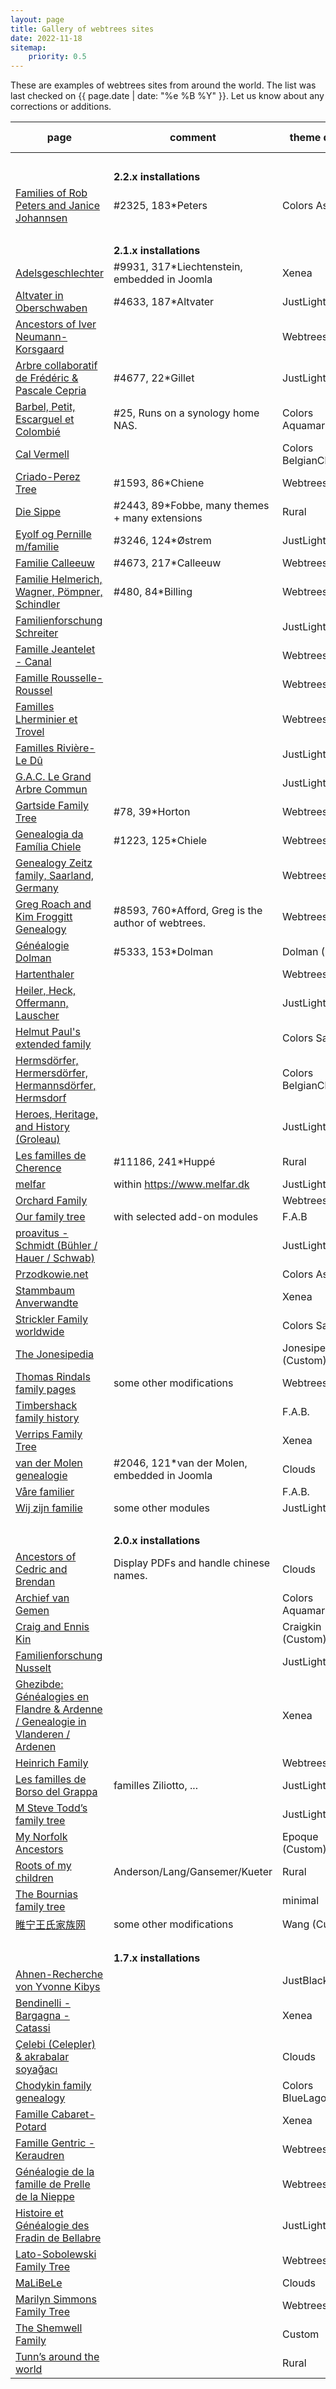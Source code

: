 ```yaml
---
layout: page
title: Gallery of webtrees sites
date: 2022-11-18
sitemap:
    priority: 0.5
---
```


These are examples of webtrees sites from around the world.  The list was last checked on
{{ page.date | date: "%e %B %Y" }}.  Let us know about any corrections or additions.

| page | comment | theme default | wt version | area (main) |
|---|---|---|---|---|
| &nbsp;|&nbsp;|&nbsp;|&nbsp;|&nbsp;|
| |<b>2.2.x installations</b>||||
| [Families of Rob Peters and Janice Johannsen](https://www.skatekey.net) |#2325, 183*Peters|Colors Ash|2.2.0-dev|nl, us|
| &nbsp;|&nbsp;|&nbsp;|&nbsp;|&nbsp;|
| |<b>2.1.x installations</b>||||
| [Adelsgeschlechter](https://www.verwandten.info/genealogien/familienbuecher) |#9931, 317*Liechtenstein, embedded in Joomla|Xenea|2.1.7|de|
| [Altvater in Oberschwaben](https://micha-a.info/micgen) |#4633, 187*Altvater|JustLight| 2.1.7 | de |
| [Ancestors of Iver Neumann-Korsgaard](https://iverneumann.no/webtrees) | |Webtrees|2.1.12|no|
| [Arbre collaboratif de Frédéric & Pascale Cepria](https://www.cepria.fr) |#4677, 22*Gillet|JustLight|2.1.12|fr, de|
| [Barbel, Petit, Escarguel et Colombié](https://barbel.synology.me/webtrees) |#25, Runs on a synology home NAS.|Colors Aquamarin|2.1.7|fr|
| [Cal Vermell](https://www.calvermell.cat/webtrees) ||Colors BelgianChocolate|2.1.7|cat|
| [Criado-Perez Tree](https://tree.criadoperez.com) |#1593, 86*Chiene|Webtrees|2.1.8|es, ..|
| [Die Sippe](https://freris.de) |#2443, 89*Fobbe, many themes + many extensions |Rural|2.1.12|de|
| [Eyolf og Pernille m/familie](http://oestrem.com/webtrees) |#3246, 124*Østrem|JustLight|2.1.12|no|
| [Familie Calleeuw](https://stamboom.calleeuw.be) |#4673, 217*Calleeuw|Webtrees|2.1.7|be|
| [Familie Helmerich, Wagner, Pömpner, Schindler](https://helmerich.family/) |#480, 84*Billing|Webtrees|2.1.12|de|
| [Familienforschung Schreiter](https://genealogie.schreiter.info) ||JustLight|2.1.7|de|
| [Famille Jeantelet - Canal](https://www.jeantelet.fr/webtrees) ||Webtrees|2.1.8|fr|
| [Famille Rousselle-Roussel](http://rousselle-roussel.fr) ||Webtrees|2.1.7|fr|
| [Familles Lherminier et Trovel](http://lherminier.fr/webtrees) ||Webtrees|2.1.12|fr|
| [Familles Rivière-Le Dû](https://gustine.eu/wt) ||JustLight|2.1.7|fr|
| [G.A.C. Le Grand Arbre Commun](https://wt.rauhut.eu) ||JustLight|2.1.12|fr, de, us|
| [Gartside Family Tree](https://gartside.net/webtrees) |#78, 39*Horton|Webtrees|2.1.6|us|
| [Genealogia da Família Chiele](https://www.chiele.net) |#1223, 125*Chiele|Webtrees|2.1.6|it|
| [Genealogy Zeitz family, Saarland, Germany](https://www.zeitzfamily.org/webtrees_2012) ||Webtrees|2.1.7|de|
| [Greg Roach and Kim Froggitt Genealogy](https://fisharebest.webtrees.net) |#8593, 760*Afford, Greg is the author of webtrees.|Webtrees|2.1.10|en|
| [Généalogie Dolman](https://www.dolman.fr) |#5333, 153*Dolman|Dolman (Custom)|2.1.7|fr, en|
| [Hartenthaler](https://ahnen.hartenthaler.eu) ||Webtrees|2.1.12|de|
| [Heiler, Heck, Offermann, Lauscher](https://www.heiler-ahnen.de) ||JustLight|2.1.12|de|
| [Helmut Paul's extended family](https://www.helmutpaul.at) ||Colors Sage|2.1.7|at|
| [Hermsdörfer, Hermersdörfer, Hermannsdörfer, Hermsdorf](https://hermsdoerfer.familyds.com/webtrees) ||Colors BelgianChocolate|2.1.12|de|
| [Heroes, Heritage, and History (Groleau)](https://unigen.us) ||JustLight|2.1.12|us|
| [Les familles de Cherence](https://www.cherence95-fr.org/webtrees) |#11186, 241*Huppé|Rural|2.1.12|fr|
| [melfar](https://melfar.dk/webtrees) |within https://www.melfar.dk|JustLight|2.1.11|dk|
| [Orchard Family](https://www.ourkin.org) ||Webtrees|2.1.7|au|
| [Our family tree](https://thespiegels.com/ourtree) |with selected add-on modules|F.A.B|2.1.12|de|
| [proavitus - Schmidt (Bühler / Hauer / Schwab)](https://www.proavitus.de) ||JustLight|2.1.12|de|
| [Przodkowie.net](https://przodkowie.net) ||Colors Ash|2.1.7|pl|
| [Stammbaum Anverwandte](https://stammbaum.anverwandte.info) ||Xenea|2.1.7|de|
| [Strickler Family worldwide](https://www.strickler.info/webtrees) ||Colors Sage|2.1.12|de|
| [The Jonesipedia](https://www.jonesipedia.com) ||Jonesipedia (Custom)|2.1.12|us|
| [Thomas Rindals family pages](https://thomas.rindal.name) | some other modifications |Webtrees|2.1.7||
| [Timbershack family history](https://www.timbershack.co.uk) ||F.A.B.|2.1.12|uk, scot|
| [Verrips Family Tree](https://verrips.com) ||Xenea|2.1.7|nl|
| [van der Molen genealogie](http://www.vdrmolen.com/genealogie-van-der-molen/webtrees-bridge)|#2046, 121*van der Molen, embedded in Joomla|Clouds|2.1.6|nl|
| [Våre familier](https://visitusinmaputo.com/webtree) ||F.A.B.|2.1.8|no|
| [Wij zijn familie](https://wijzijnfamilie.nl) | some other modules |JustLight|2.1.12|nl|
| &nbsp;|&nbsp;|&nbsp;|&nbsp;|&nbsp;|
| |<b>2.0.x installations</b>||||
| [Ancestors of Cedric and Brendan](https://chinngroup.com/ancestors) |Display PDFs and handle chinese names.|Clouds|2.0.16|en|
| [Archief van Gemen](https://www.vangemen.nl) ||Colors Aquamarin|2.0.23| nl |
| [Craig and Ennis Kin](https://craigkin.com/tree/Craig) ||Craigkin (Custom)|2.0.11|us|
| [Familienforschung Nusselt](https://family.nusselt.de) ||JustLight|2.0.19|de|
| [Ghezibde: Généalogies en Flandre & Ardenne / Genealogie in Vlanderen / Ardenen](https://www.ghezibde.net/genealogie) ||Xenea|2.0.19|be|
| [Heinrich Family](http://www.heinrich.id.au/webtrees) ||Webtrees|2.0.17|au|
| [Les familles de Borso del Grappa](http://www.venarbol.net/borsodg31) |familles Ziliotto, ...|JustLight|2.0.25|it|
| [M Steve Todd’s family tree](https://webtrees.mstevetodd.com) ||JustLight|2.0.15|us|
| [My Norfolk Ancestors](https://mynorfolkancestors.net) ||Epoque (Custom)|2.0.12|en|
| [Roots of my children](https://genealogy.dbq-andersons.com) |Anderson/Lang/Gansemer/Kueter|Rural|2.0.19| us |
| [The Bournias family tree](http://webtrees.bournias.net) ||minimal|2.0.25|gr|
| [睢宁王氏家族网](https://www.snwsjz.com) |some other modifications|Wang (Custom)|2.0.19|cn|
| &nbsp;|&nbsp;|&nbsp;|&nbsp;|&nbsp;|
| |<b>1.7.x installations</b>||||
| [Ahnen-Recherche von Yvonne Kibys](http://www.ahnen-recherche.de/webtrees) || JustBlack | 1.7.11 | de |
| [Bendinelli - Bargagna - Catassi](http://webtrees.bendinelliclaudio.it) || Xenea | 1.7.18 | it |
| [Çelebi (Celepler) & akrabalar soyağacı](https://www.celebi24.com) ||Clouds|1.7.20|tr|
| [Chodykin family genealogy](http://www.chodykin.lt) ||Colors BlueLagoon|1.7.9|lt|
| [Famille Cabaret-Potard](http://genea.mont-saint-jean.com) ||Xenea|1.7.17|fr|
| [Famille Gentric - Keraudren](http://andre.gentric.free.fr/webtrees) ||Webtrees|1.7.13|fr|
| [Généalogie de la famille de Prelle de la Nieppe](https://genealogie.deprelledelanieppe.be) ||Webtrees|1.7.19|be|
| [Histoire et Généalogie des Fradin de Bellabre](https://www.bellabre.com) ||JustLight|1.7.17|fr|
| [Lato-Sobolewski Family Tree](https://www.familytree.latoga.com) ||Webtrees|1.7.19|pl|
| [MaLiBeLe](http://www.malibele.org) ||Clouds|1.7.19|fr|
| [Marilyn Simmons Family Tree](http://www.josephsimmons.com) ||Webtrees|1.7.18|bm|
| [The Shemwell Family](https://shemwellfamily.com) ||Custom|1.7.20|us|
| [Tunn’s around the world](https://tunn.synology.me/gen) ||Rural|1.7.14||
